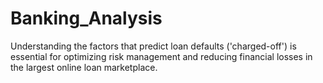 # Banking_Analysis
Understanding the factors that predict loan defaults ('charged-off') is essential for optimizing risk management and reducing financial losses in the largest online loan marketplace.
